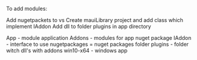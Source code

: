 To add modules:

Add nugetpackets to vs
Create mauiLibrary project and add class which implement IAddon
Add dll to folder plugins in app directory


App - module application
Addons - modules for app
nuget package IAddon - interface to use
nugetpackages = nuget packages folder
plugins - folder witch dll's with addons
win10-x64 - windows app
